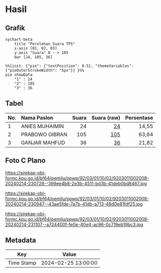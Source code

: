 # Hasil

## Grafik

```mermaid
xychart-beta
    title "Perolehan Suara TPS"
    x-axis [01, 02, 03]
    y-axis "Suara" 0 --> 105
    bar [24, 105, 36]
```

```mermaid
%%{init: {"pie": {"textPosition": 0.5}, "themeVariables": {"pieOuterStrokeWidth": "5px"}} }%%
pie showData
    "1" : 24
    "2" : 105
    "3" : 36
```

## Tabel

| No. | Nama Paslon    | Suara | Suara (raw) | Persentase |
|:--- |:-------------- | -----:| -----------:| ----------:|
| 1   | ANIES MUHAIMIN | 24    | [24][p-1]   | 14,55      |
| 2   | PRABOWO GIBRAN | 105   | [105][p-2]  | 63,64      |
| 3   | GANJAR MAHFUD  | 36    | [36][p-3]   | 21,82      |


[p-1]: https://github.com/gigit-pemilu/pemilu-2024-92-papua-barat/blob/main/pilpres/hitung-suara/sub/92-papua-barat/sub/03-fak-fak/sub/01-fak-fak/sub/1002-fak-fak-utara/sub/008-tps/sub/paslon-1.txt
[p-2]: https://github.com/gigit-pemilu/pemilu-2024-92-papua-barat/blob/main/pilpres/hitung-suara/sub/92-papua-barat/sub/03-fak-fak/sub/01-fak-fak/sub/1002-fak-fak-utara/sub/008-tps/sub/paslon-2.txt
[p-3]: https://github.com/gigit-pemilu/pemilu-2024-92-papua-barat/blob/main/pilpres/hitung-suara/sub/92-papua-barat/sub/03-fak-fak/sub/01-fak-fak/sub/1002-fak-fak-utara/sub/008-tps/sub/paslon-3.txt

## Foto C Plano

https://sirekap-obj-formc.kpu.go.id/bf64/pemilu/ppwp/92/03/01/10/02/9203011002008-20240214-230728--399ee4b8-2e3b-4511-bd3b-41deb0bd8467.jpg

https://sirekap-obj-formc.kpu.go.id/bf64/pemilu/ppwp/92/03/01/10/02/9203011002008-20240214-230947--43ae5fde-7a7b-41db-a713-48d0e81fdf25.jpg

https://sirekap-obj-formc.kpu.go.id/bf64/pemilu/ppwp/92/03/01/10/02/9203011002008-20240214-231107--a724400f-fe0e-40e4-ac96-0c719eb19bc3.jpg


## Metadata

| Key        | Value               |
| ---------- | ------------------- |
| Time Stamp | 2024-02-25 13:00:00 |



